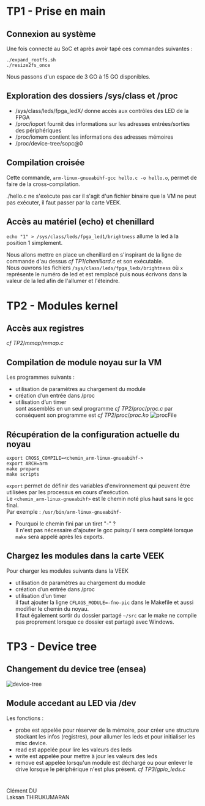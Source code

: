 # TP1 - Prise en main
## Connexion au système
Une fois connecté au SoC et après avoir tapé ces commandes suivantes : 
```
./expand_rootfs.sh
./resize2fs_once
```
Nous passons d'un espace de 3 GO à 15 GO disponibles.
## Exploration des dossiers /sys/class et /proc
- /sys/class/leds/fpga_ledX/ donne accès aux contrôles des LED de la FPGA
- /proc/ioport fournit des informations sur les adresses entrées/sorties des périphériques
- /proc/iomem contient les informations des adresses mémoires
- /proc/device-tree/sopc@0
## Compilation croisée

Cette commande, ```arm-linux-gnueabihf-gcc hello.c -o hello.o```, permet de faire de la cross-compilation.

./hello.c ne s'exécute pas car il s'agit d'un fichier binaire que la VM ne peut pas exécuter, il faut passer par la carte VEEK.
## Accès au matériel (echo) et chenillard

```echo "1" > /sys/class/leds/fpga_led1/brightness``` allume la led à la position 1 simplement.

Nous allons mettre en place un chenillard en s'inspirant de la ligne de commande d'au dessus *cf* _TP1_/_chenillard.c_ et son exécutable. </br>
Nous ouvrons les fichiers ```/sys/class/leds/fpga_ledx/brightness``` où ```x``` représente le numéro de led et est remplacé puis nous écrivons dans la valeur de la led afin de l'allumer et l'éteindre.

# TP2 - Modules kernel
## Accès aux registres
*cf* _TP2_/_mmap_/_mmap.c_
## Compilation de module noyau sur la VM
Les programmes suivants :
- utilisation de paramètres au chargement du module
- création d’un entrée dans /proc
- utilisation d’un timer </br>
sont assemblés en un seul programme *cf* _TP2_/_proc_/_proc.c_ par conséquent son programme est *cf* _TP2_/_proc_/_proc.ko_
![procFile](Screenshots/procFile.JPG)
## Récupération de la configuration actuelle du noyau
```
export CROSS_COMPILE=<chemin_arm-linux-gnueabihf->
export ARCH=arm
make prepare
make scripts
```
```export``` permet de définir des variables d'environnement qui peuvent être utilisées par les processus en cours d'exécution. </br>
Le ```<chemin_arm-linux-gnueabihf>``` est le chemin noté plus haut sans le gcc final. </br>
Par exemple : ```/usr/bin/arm-linux-gnueabihf-``` </br>
- Pourquoi le chemin fini par un tiret "-" ? </br>
Il n'est pas nécessaire d'ajouter le gcc puisqu'il sera complété lorsque ```make``` sera appelé après les exports.
## Chargez les modules dans la carte VEEK
Pour charger les modules suivants dans la VEEK
- utilisation de paramètres au chargement du module
- création d’un entrée dans /proc
- utilisation d’un timer </br>
il faut ajouter la ligne ```CFLAGS_MODULE=-fno-pic``` dans le Makefile et aussi modifier le chemin du noyau. </br>
Il faut également sortir du dossier partagé ```~/src``` car le make ne compile pas proprement lorsque ce dossier est partagé avec Windows.
# TP3 - Device tree
## Changement du device tree (ensea)
![device-tree](Screenshots/device-tree.JPG)
## Module accedant au LED via /dev
Les fonctions :
- probe est appelée pour réserver de la mémoire, pour créer une structure stockant les infos (registres), pour allumer les leds et pour initialiser les misc device.
- read est appelée pour lire les valeurs des leds
- write est appelée pour mettre à jour les valeurs des leds
- remove est appelée lorsqu'un module est déchargé ou pour enlever le drive lorsque le périphérique n'est plus présent.
*cf* _TP3_/_gpio_leds.c_

#
Clément DU </br>
Laksan THIRUKUMARAN
